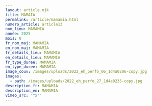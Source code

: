 ```yaml
---
layout: article.njk
title: MAMAIA
permalink: /article/mamamia.html
numero_article: article13
nom_lieu: MAMAMIA
année: 2025
mois: 0
fr_nom_maj: MAMAMIA
en_nom_maj: MAMAMIA
fr_details_lieu: MAMAMIA
en_details_lieu: MAMAMIA
fr_type_duree: MAMAMIA
en_type_duree: MAMAMIA
image_couv: /images/uploads/2022_eh_perfo_06_1d4a0206-copy.jpg
images:
  - path: /images/uploads/2022_eh_perfo_27_1d4a0235-copy.jpg
description_fr: MAMAMIA
description_en: MAMAMIA
vimeo_src: '"x"'
---
```

